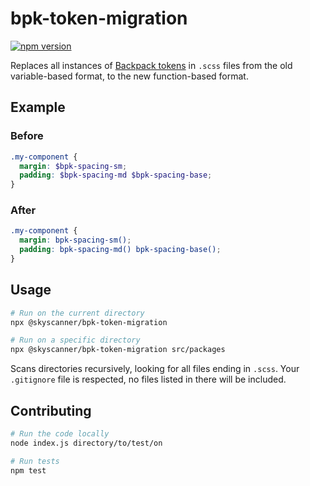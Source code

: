 # bpk-token-migration

[![npm version](https://badge.fury.io/js/%40skyscanner%2Fbpk-token-migration.svg)](https://badge.fury.io/js/%40skyscanner%2Fbpk-token-migration)

Replaces all instances of [Backpack tokens](https://github.com/Skyscanner/backpack-foundations) in `.scss` files from the old variable-based format, to the new function-based format.

## Example

### Before

```scss
.my-component {
  margin: $bpk-spacing-sm;
  padding: $bpk-spacing-md $bpk-spacing-base;
}
```

### After

```scss
.my-component {
  margin: bpk-spacing-sm();
  padding: bpk-spacing-md() bpk-spacing-base();
}
```

## Usage

```sh
# Run on the current directory
npx @skyscanner/bpk-token-migration

# Run on a specific directory
npx @skyscanner/bpk-token-migration src/packages
```

Scans directories recursively, looking for all files ending in `.scss`. Your `.gitignore` file is respected, no files listed in there will be included.

## Contributing

```sh
# Run the code locally
node index.js directory/to/test/on

# Run tests
npm test
```
